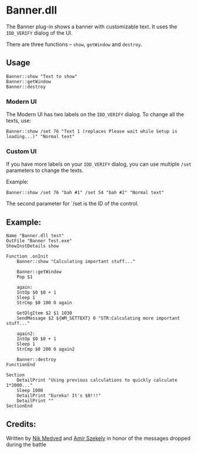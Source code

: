 # Banner.dll 

The Banner plug-in shows a banner with customizable text. It uses the `IDD_VERIFY` dialog of the UI.

There are three functions – `show`, `getWindow` and `destroy`.

## Usage

    Banner::show "Text to show"
    Banner::getWindow
    Banner::destroy

### Modern UI

The Modern UI has two labels on the `IDD_VERIFY` dialog. To change all the texts, use:

    Banner::show /set 76 "Text 1 (replaces Please wait while Setup is loading...)" "Normal text"

### Custom UI

If you have more labels on your `IDD_VERIFY` dialog, you can use multiple `/set` parameters to change the texts.

Example:

    Banner::show /set 76 "bah #1" /set 54 "bah #2" "Normal text"

The second parameter for `/set is the ID of the control.

## Example:

    Name "Banner.dll test"
    OutFile "Banner Test.exe"
    ShowInstDetails show    

    Function .onInit
        Banner::show "Calculating important stuff..."

        Banner::getWindow
        Pop $1    

        again:
        IntOp $0 $0 + 1
        Sleep 1
        StrCmp $0 100 0 again

        GetDlgItem $2 $1 1030
        SendMessage $2 ${WM_SETTEXT} 0 "STR:Calculating more important  stuff..."    

        again2:
        IntOp $0 $0 + 1
        Sleep 1
        StrCmp $0 200 0 again2

        Banner::destroy
    FunctionEnd    

    Section
        DetailPrint "Using previous calculations to quickly calculate 1*2000..."
        Sleep 1000
        DetailPrint "Eureka! It's $0!!!"
        DetailPrint ""
    SectionEnd

## Credits:

Written by [Nik Medved][1] and [Amir Szekely][2] in honor of the messages dropped during the battle

[1]: http://nsis.sourceforge.net/User:Brainsucker
[2]: http://nsis.sourceforge.net/User:Kichik